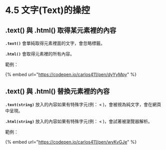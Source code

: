 # 4.5 文字(Text)的操控

## .text() 與 .html() 取得某元素裡的內容

**`.text()`** 會單純取得元素裡面的文字，會忽略標籤。

**`.html()`** 會取得元素裡的所有內容。

範例：

{% embed url="https://codepen.io/carlos411/pen/dyYyMpy" %}



## .text() 與 .html() 替換元素裡的內容

**`.text(string)`** 放入的內容如果有特殊字元(例： **`<`** )，會被視為純文字，會在網頁中呈現。

**`.html(string)`** 放入的內容如果有特殊字元(例： **`<`** )，會試著被瀏覽器解析。

範例：

{% embed url="https://codepen.io/carlos411/pen/wvKvGJe" %}



